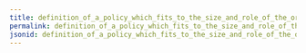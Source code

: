 ```yaml
---
title: definition_of_a_policy_which_fits_to_the_size_and_role_of_the_organization
permalink: definition_of_a_policy_which_fits_to_the_size_and_role_of_the_organization.html
jsonid: definition_of_a_policy_which_fits_to_the_size_and_role_of_the_organization
---
```

